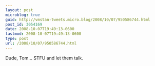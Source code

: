 ```yaml
---
layout: post
microblog: true
guid: http://vmstan-tweets.micro.blog/2008/10/07/950586744.html
post_id: 3054169
date: 2008-10-07T19:49:13-0600
lastmod: 2008-10-07T19:49:13-0600
type: post
url: /2008/10/07/950586744.html
---
```

Dude, Tom... STFU and let them talk.
